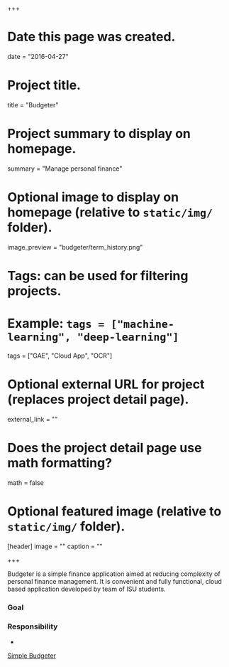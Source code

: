 +++
# Date this page was created.
date = "2016-04-27"

# Project title.
title = "Budgeter"

# Project summary to display on homepage.
summary = "Manage personal finance"

# Optional image to display on homepage (relative to `static/img/` folder).
image_preview = "budgeter/term_history.png"

# Tags: can be used for filtering projects.
# Example: `tags = ["machine-learning", "deep-learning"]`
tags = ["GAE", "Cloud App", "OCR"]

# Optional external URL for project (replaces project detail page).
external_link = ""

# Does the project detail page use math formatting?
math = false

# Optional featured image (relative to `static/img/` folder).
[header]
image = ""
caption = ""

+++

Budgeter is a simple finance application aimed at reducing complexity of personal finance management. It is convenient and fully functional, cloud based application developed by team of ISU students.

### Goal

### Responsibility

* 

<a href="http://rtrack-141420.appspot.com/">Simple Budgeter</a>

